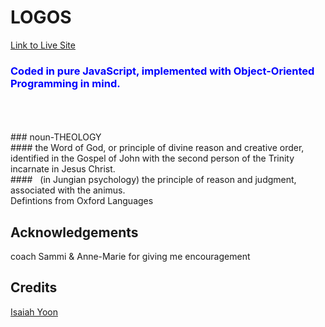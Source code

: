 # LOGOS
[Link to Live Site](http://logosword.herokuapp.com) </br>
### <span style="color:blue">Coded in pure JavaScript, implemented with Object-Oriented Programming in mind.</span> 
</br>
</br>
</br>
### noun-THEOLOGY </br>
#### the Word of God, or principle of divine reason and creative order, identified in the Gospel of John with the second person of the Trinity incarnate in Jesus Christ. </br>
#### &nbsp; (in Jungian psychology) the principle of reason and judgment, associated with the animus. </br>
Defintions from Oxford Languages

## Acknowledgements </br>
coach Sammi & Anne-Marie for giving me encouragement</br>
## Credits </br>
[Isaiah Yoon](https://github.com/isaiahyoon) </br>
